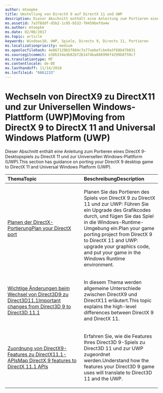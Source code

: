 ```yaml
---
author: mtoepke
title: Umstellung von DirectX 9 auf DirectX 11 und UWP
description: Dieser Abschnitt enthält eine Anleitung zum Portieren eines DirectX 9-Desktopspiels zu DirectX 11 und zur universellen Windows-Plattform (UWP).
ms.assetid: 7a3f8ddf-d5b2-1c05-b532-70459befda4e
ms.author: mtoepke
ms.date: 02/08/2017
ms.topic: article
keywords: Windows10, UWP, Spiele, Directx 9, Directx 11, Portieren
ms.localizationpriority: medium
ms.openlocfilehash: 4e867129b5f684c7e77aebefcbe9a3f68b47b031
ms.sourcegitcommit: e38b334edb82bf2b1474ba686990f4299b8f59c7
ms.translationtype: MT
ms.contentlocale: de-DE
ms.lasthandoff: 11/14/2018
ms.locfileid: "6861233"
---
```

# <a name="moving-from-directx-9-to-directx-11-and-universal-windows-platform-uwp"></a><span data-ttu-id="3c187-104">Wechseln von DirectX9 zu DirectX11 und zur Universellen Windows-Plattform (UWP)</span><span class="sxs-lookup"><span data-stu-id="3c187-104">Moving from DirectX 9 to DirectX 11 and Universal Windows Platform (UWP)</span></span>



<span data-ttu-id="3c187-105">Dieser Abschnitt enthält eine Anleitung zum Portieren eines DirectX 9-Desktopspiels zu DirectX 11 und zur Universellen Windows-Plattform (UWP).</span><span class="sxs-lookup"><span data-stu-id="3c187-105">This section has guidance on porting your DirectX 9 desktop game to DirectX 11 and Universal Windows Platform (UWP).</span></span>

<table>
<colgroup>
<col width="50%" />
<col width="50%" />
</colgroup>
<thead>
<tr class="header">
<th align="left"><span data-ttu-id="3c187-106">Thema</span><span class="sxs-lookup"><span data-stu-id="3c187-106">Topic</span></span></th>
<th align="left"><span data-ttu-id="3c187-107">Beschreibung</span><span class="sxs-lookup"><span data-stu-id="3c187-107">Description</span></span></th>
</tr>
</thead>
<tbody>
<tr class="odd">
<td align="left"><p><a href="plan-your-directx-port.md"><span data-ttu-id="3c187-108">Planen der DirectX-Portierung</span><span class="sxs-lookup"><span data-stu-id="3c187-108">Plan your DirectX port</span></span></a></p></td>
<td align="left"><p><span data-ttu-id="3c187-109">Planen Sie das Portieren des Spiels von DirectX 9 zu DirectX 11 und zur UWP: Führen Sie ein Upgrade des Grafikcodes durch, und fügen Sie das Spiel in die Windows-Runtime-Umgebung ein.</span><span class="sxs-lookup"><span data-stu-id="3c187-109">Plan your game porting project from DirectX 9 to DirectX 11 and UWP: upgrade your graphics code, and put your game in the Windows Runtime environment.</span></span></p></td>
</tr>
<tr class="even">
<td align="left"><p><a href="understand-direct3d-11-1-concepts.md"><span data-ttu-id="3c187-110">Wichtige Änderungen beim Wechsel von Direct3D9 zu Direct3D11.1</span><span class="sxs-lookup"><span data-stu-id="3c187-110">Important changes from Direct3D 9 to Direct3D 11.1</span></span></a></p></td>
<td align="left"><p><span data-ttu-id="3c187-111">In diesem Thema werden allgemeine Unterschiede zwischen DirectX9 und DirectX11 erläutert.</span><span class="sxs-lookup"><span data-stu-id="3c187-111">This topic explains the high-level differences between DirectX 9 and DirectX 11.</span></span></p></td>
</tr>
<tr class="odd">
<td align="left"><p><a href="feature-mapping.md"><span data-ttu-id="3c187-112">Zuordnung von DirectX9-Features zu DirectX11.1-APIs</span><span class="sxs-lookup"><span data-stu-id="3c187-112">Map DirectX 9 features to DirectX 11.1 APIs</span></span></a></p></td>
<td align="left"><p><span data-ttu-id="3c187-113">Erfahren Sie, wie die Features Ihres Direct3D 9-Spiels zu Direct3D 11 und zur UWP zugeordnet werden.</span><span class="sxs-lookup"><span data-stu-id="3c187-113">Understand how the features your Direct3D 9 game uses will translate to Direct3D 11 and the UWP.</span></span></p></td>
</tr>
</tbody>
</table>

 

 

 




